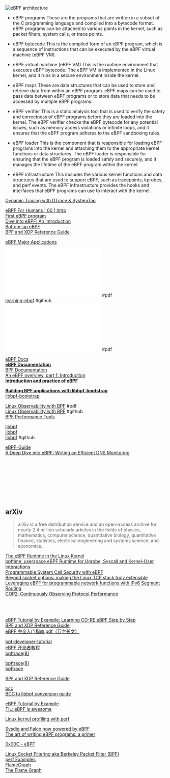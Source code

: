 ![eBPF architecture](./assets/ebpf_components.png)  
- eBPF programs
    These are the programs that are written in a subset of the C programming language and compiled into a bytecode format. eBPF programs can be attached to various points in the kernel, such as packet filters, system calls, or trace points.

- eBPF bytecode
    This is the compiled form of an eBPF program, which is a sequence of instructions that can be executed by the eBPF virtual machine (eBPF VM).

- eBPF virtual machine (eBPF VM)
    This is the runtime environment that executes eBPF bytecode. The eBPF VM is implemented in the Linux kernel, and it runs in a secure environment inside the kernel.

- eBPF maps
    These are data structures that can be used to store and retrieve data from within an eBPF program. eBPF maps can be used to pass data between eBPF programs or to store data that needs to be accessed by multiple eBPF programs.

- eBPF verifier
    This is a static analysis tool that is used to verify the safety and correctness of eBPF programs before they are loaded into the kernel. The eBPF verifier checks the eBPF bytecode for any potential issues, such as memory access violations or infinite loops, and it ensures that the eBPF program adheres to the eBPF sandboxing rules.

- eBPF loader
    This is the component that is responsible for loading eBPF programs into the kernel and attaching them to the appropriate kernel functions or data structures. The eBPF loader is responsible for ensuring that the eBPF program is loaded safely and securely, and it manages the lifetime of the eBPF program within the kernel.

- eBPF infrastructure
    This includes the various kernel functions and data structures that are used to support eBPF, such as tracepoints, kprobes, and perf events. The eBPF infrastructure provides the hooks and interfaces that eBPF programs can use to interact with the kernel.


[Dynamic Tracing with DTrace & SystemTap](https://myaut.github.io/dtrace-stap-book/index.html)  


[eBPF For Humans | 00 | Intro](https://medium.com/@ilaygilman/ebpf-for-humans-00-intro-b36dc04fefe9)  
[First eBPF program](https://prateek-singh.hashnode.dev/first-ebpf-program)  
[Dive into eBPF: An Introduction](https://medium.com/@sumant1122/dive-into-ebpf-an-introduction-d367d29bf145)  
[Bottom-up eBPF](https://medium.com/@phylake/bottom-up-ebpf-d7ca9cbe8321)  
[BPF and XDP Reference Guide](https://docs.cilium.io/en/stable/reference-guides/bpf/#bpf-guide)  

[eBPF Major Applications](https://ebpf.io/applications/)  


![Learning eBPF](./assets/Learning_eBPF.pdf) #pdf  
[learning-ebpf](https://github.com/lizrice/learning-ebpf/tree/main) #github  
![Buzzing-across-space-illustrated-childrens-guide-to-ebpf](./assets/buzzing-across-space-illustrated-childrens-guide-to-ebpf.pdf) #pdf  

[eBPF Docs](https://docs.ebpf.io/)  
[**eBPF Documentation**](https://ebpf.io/what-is-ebpf/)  
[BPF Documentation](https://docs.kernel.org/bpf/index.html)  
[An eBPF overview, part 1: Introduction](https://www.collabora.com/news-and-blog/blog/2019/04/05/an-ebpf-overview-part-1-introduction/)  
[**Introduction and practice of eBPF**](https://www.sobyte.net/post/2022-04/ebpf/)  

[**Building BPF applications with libbpf-bootstrap**](https://nakryiko.com/posts/libbpf-bootstrap/)  
[libbpf-bootstrap](https://github.com/libbpf/libbpf-bootstrap)  

[Linux Observability with BPF](https://www.oreilly.com/library/view/linux-observability-with/9781492050193/) #pdf  
[Linux Observability with BPF](https://github.com/bpftools/linux-observability-with-bpf) #github  
[BPF Performance Tools](https://www.oreilly.com/library/view/bpf-performance-tools/9780136588870/)  

[libbpf](https://docs.ebpf.io/ebpf-library/libbpf/)  
[libbpf](https://libbpf.readthedocs.io/en/latest/index.html)  
[libbpf](https://github.com/libbpf/libbpf) #github  


[eBPF-Guide](https://github.com/mikeroyal/eBPF-Guide)  
[A Deep Dive into eBPF: Writing an Efficient DNS Monitoring](https://medium.com/@nurkholish.halim/a-deep-dive-into-ebpf-writing-an-efficient-dns-monitoring-2c9dea92abdf)  
[]()  
[]()  
[]()  
[]()  
[]()  
[]()  
[]()  
[]()  
[]()  

## arXiv
> arXiv is a free distribution service and an open-access archive for nearly 2.4 million scholarly articles in the fields of physics, mathematics, computer science, quantitative biology, quantitative finance, statistics, electrical engineering and systems science, and economics.

[The eBPF Runtime in the Linux Kernel](https://arxiv.org/abs/2410.00026)  
[bpftime: userspace eBPF Runtime for Uprobe, Syscall and Kernel-User Interactions](https://arxiv.org/abs/2311.07923)  
[Programmable System Call Security with eBPF](https://arxiv.org/abs/2302.10366)  
[Beyond socket options: making the Linux TCP stack truly extensible](https://arxiv.org/abs/1901.01863)  
[Leveraging eBPF for programmable network functions with IPv6 Segment Routing](https://arxiv.org/abs/1810.10247)  
[COP2: Continuously Observing Protocol Performance](https://arxiv.org/abs/1902.04280)  
[]()  
[]()  
[]()  
[]()  


[eBPF Tutorial by Example: Learning CO-RE eBPF Step by Step](https://eunomia.dev/tutorials/)  
[BPF and XDP Reference Guide](https://docs.cilium.io/en/stable/reference-guides/bpf/index.html)  
[eBPF 完全入门指南.pdf（万字长文）](https://mp.weixin.qq.com/s/zCjk5WmnwLD0J3J9gC4e0Q)  



[bpf-developer-tutorial](https://github.com/eunomia-bpf/bpf-developer-tutorial/tree/main)  
[eBPF 开发者教程](https://github.com/eunomia-bpf/bpf-developer-tutorial/blob/main/README.zh.md)  
[bpftrace(8)](https://github.com/bpftrace/bpftrace/blob/master/man/adoc/bpftrace.adoc)  

[bpftrace(8)](https://www.mankier.com/8/bpftrace)  
[bpftrace](https://bpftrace.org/)  

[BPF and XDP Reference Guide](https://docs.cilium.io/en/latest/bpf/)  

[bcc](https://github.com/iovisor/bcc)  
[BCC to libbpf conversion guide](https://nakryiko.com/posts/bcc-to-libbpf-howto-guide/)  


[eBPF Tutorial by Example](https://eunomia.dev/tutorials/)  
[TIL: eBPF is awesome](https://filipnikolovski.com/posts/ebpf/)  

[Linux kernel profiling with perf](https://perf.wiki.kernel.org/index.php/Tutorial)  

[Sysdig and Falco now powered by eBPF](https://sysdig.com/blog/sysdig-and-falco-now-powered-by-ebpf/)  
[The art of writing eBPF programs: a primer](https://sysdig.com/blog/the-art-of-writing-ebpf-programs-a-primer/)  

[0x00C - eBPF](https://unzip.dev/0x00c-ebpf/)  

[Linux Socket Filtering aka Berkeley Packet Filter (BPF)](https://www.kernel.org/doc/Documentation/networking/filter.txt)  
[perf Examples](https://www.brendangregg.com/perf.html)  
[FlameGraph](https://github.com/brendangregg/FlameGraph)  
[The Flame Graph](https://queue.acm.org/detail.cfm?id=2927301)  
